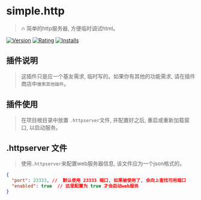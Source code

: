 # simple.http
> 🔥 简单的http服务器, 方便临时调试html。

[![Version](https://vsmarketplacebadge.apphb.com/version-short/yutent.simple-http.svg)](https://marketplace.visualstudio.com/items?itemName=yutent.simple-http)
[![Rating](https://vsmarketplacebadge.apphb.com/rating-short/yutent.simple-http.svg)](https://marketplace.visualstudio.com/items?itemName=yutent.simple-http)
[![Installs](https://vsmarketplacebadge.apphb.com/installs/yutent.simple-http.svg)](https://marketplace.visualstudio.com/items?itemName=yutent.simple-http)

## 插件说明
> 这插件只是应一个基友需求, 临时写的。如果你有其他的功能需求, 请在插件商店中`搜索其他插件`。


## 插件使用
> 在项目根目录中放置 `.httpserver`文件, 并配置好之后, 重启或重新加载窗口, 以启动服务。



## .httpserver 文件
> 使用`.httpserver`来配置web服务器信息, 该文件应为一个json格式的。

```json
{
  "port": 23333, //  默认使用 23333 端口, 如果被使用了, 会向上查找可用端口
  "enabled": true  // 这里配置为 true 才会启动web服务
}
```
